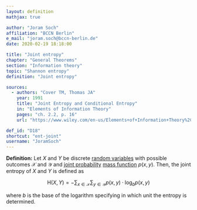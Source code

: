 ```yaml
---
layout: definition
mathjax: true

author: "Joram Soch"
affiliation: "BCCN Berlin"
e_mail: "joram.soch@bccn-berlin.de"
date: 2020-02-19 18:18:00

title: "Joint entropy"
chapter: "General Theorems"
section: "Information theory"
topic: "Shannon entropy"
definition: "Joint entropy"

sources:
  - authors: "Cover TM, Thomas JA"
    year: 1991
    title: "Joint Entropy and Conditional Entropy"
    in: "Elements of Information Theory"
    pages: "ch. 2.2, p. 16"
    url: "https://www.wiley.com/en-us/Elements+of+Information+Theory%2C+2nd+Edition-p-9780471241959"

def_id: "D18"
shortcut: "ent-joint"
username: "JoramSoch"
---
```



**Definition:** Let $X$ and $Y$ be discrete [random variables](/D/rvar) with possible outcomes $\mathcal{X}$ and $\mathcal{Y}$ and [joint probability](/D/prob-joint) [mass function](/D/pmf) $p(x,y)$. Then, the joint entropy of $X$ and $Y$ is defined as

$$ \label{eq:ent-joint}
\mathrm{H}(X,Y) = - \sum_{x \in \mathcal{X}} \sum_{y \in \mathcal{Y}} p(x,y) \cdot \log_b p(x,y)
$$

where $b$ is the base of the logarithm specifying in which unit the entropy is determined.